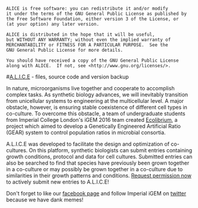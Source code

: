     ALICE is free software: you can redistribute it and/or modify
    it under the terms of the GNU General Public License as published by
    the Free Software Foundation, either version 3 of the License, or
    (at your option) any later version.

    ALICE is distributed in the hope that it will be useful,
    but WITHOUT ANY WARRANTY; without even the implied warranty of
    MERCHANTABILITY or FITNESS FOR A PARTICULAR PURPOSE.  See the
    GNU General Public License for more details.

    You should have received a copy of the GNU General Public License
    along with ALICE.  If not, see <http://www.gnu.org/licenses/>.

#<a href="https://ecolibrium.eu.pn" target="_blank">A.L.I.C.E</a> - files, source code and version backup 

In nature, microorganisms live together and cooperate to accomplish complex tasks. As synthetic biology advances, we will inevitably transition from unicellular systems to engineering at the multicellular level. A major obstacle, however, is ensuring stable coexistence of different cell types in co-culture. To overcome this obstacle, a team of undergraduate students from Imperial College London's iGEM 2016 team created <a href="http://2016.igem.org/Team:Imperial_College" target="_blank">Ecolibrium</a>, a project which aimed to develop a Genetically Engineered Artificial Ratio (GEAR) system to control population ratios in microbial consortia.

A.L.I.C.E was developed to facilitate the design and optimization of co-cultures. On this platform, synthetic biologists can submit entries containing growth conditions, protocol and data for cell cultures. Submitted entries can also be searched to find that species have previously been grown together in a co-culture or may possibly be grown together in a co-culture due to similarities in their growth patterns and conditions. <a href="http://ecolibrium.eu.pn/sign-up-for-submission-privileges/">Request permission now</a> to actively submit new entries to A.L.I.C.E!

Don't forget to like our <a href="https://www.facebook.com/2016imperialigem" target="_blank">facebook page</a> and follow Imperial iGEM on <a href="https://twitter.com/imperialigem?ref_src=twsrc%5Egoogle%7Ctwcamp%5Eserp%7Ctwgr%5Eauthor" target="_blank">twitter</a> because we have dank memes! 



